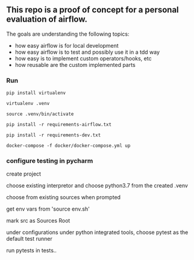 ## This repo is a proof of concept for a personal evaluation of airflow. 
The goals are understanding the following topics:
 - how easy airflow is for local development
 - how easy airflow is to test and possibly use it in a tdd way
 - how easy is to implement custom operators/hooks, etc
 - how reusable are the custom implemented parts
 
### Run

```
pip install virtualenv

virtualenv .venv

source .venv/bin/activate

pip install -r requirements-airflow.txt

pip install -r requirements-dev.txt

docker-compose -f docker/docker-compose.yml up
```

### configure testing in pycharm

create project

choose existing interpretor and choose python3.7 from the created .venv

choose from existing sources when prompted

get env vars from 'source env.sh'

mark src as Sources Root

under configurations under python integrated tools, choose pytest as the default test runner

run pytests in tests..
